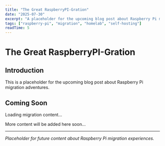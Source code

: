 ```yaml
---
title: "The Great RaspberryPI-Gration"
date: "2025-07-30"
excerpt: "A placeholder for the upcoming blog post about Raspberry Pi migration adventures."
tags: ["raspberry-pi", "migration", "homelab", "self-hosting"]
readTime: 5
---
```


# The Great RaspberryPI-Gration

## Introduction

This is a placeholder for the upcoming blog post about Raspberry Pi migration adventures.

## Coming Soon

<div class="loading-bar"></div>
<div class="loading-text">Loading migration content...</div>

More content will be added here soon...

---

*Placeholder for future content about Raspberry Pi migration experiences.* 